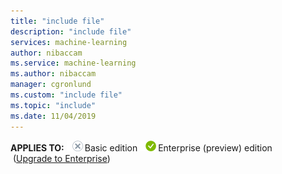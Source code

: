 ```yaml
---
title: "include file"
description: "include file"
services: machine-learning
author: nibaccam
ms.service: machine-learning
ms.author: nibaccam
manager: cgronlund
ms.custom: "include file"
ms.topic: "include"
ms.date: 11/04/2019
---
```

**APPLIES TO:** ![X indicating no.](media/aml-applies-to-skus/no.png)Basic edition ![Green check mark.](media/aml-applies-to-skus/yes.png)Enterprise  (preview) edition &nbsp; &nbsp; &nbsp; &nbsp; &nbsp; &nbsp;&nbsp; &nbsp; &nbsp; &nbsp; &nbsp; &nbsp;([Upgrade to Enterprise](../articles/machine-learning/how-to-manage-workspace.md#upgrade))

